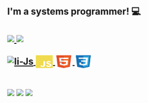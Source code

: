 <h2> I'm a systems programmer! 💻<h2>


<div align="left">
  <a href="https://github.com/LianaAndrade">
  <img heigth="140em" src="https://github-readme-stats.vercel.app/api?username=lianaandrade&show_icons=true&theme=dark&include_all_commits=true&count_private=true"/>
  <img heigth="180em" src="https://github-readme-stats.vercel.app/api/top-langs/?username=lianaandrade&layout=compact&langs_count=7&theme=dark"/>
</div>
<div style="display: inline_block"><br>
  
  <img  align="center" alt="li-Js" height="30" width="40" src="https://cdn.jsdelivr.net/gh/devicons/devicon/icons/react/react-original-wordmark.svg" />     
  <img align="center" alt="li-Js" height="30" width="40" src="https://raw.githubusercontent.com/devicons/devicon/master/icons/javascript/javascript-plain.svg">
  <img align="center" alt="li-HTML" height="30" width="40" src="https://raw.githubusercontent.com/devicons/devicon/master/icons/html5/html5-original.svg">
  <img align="center" alt="li-CSS" height="30" width="40" src="https://raw.githubusercontent.com/devicons/devicon/master/icons/css3/css3-original.svg">
  
  ##
  
<div> 
    <a href = "mailto:lyannah.andrade@gmail.com"><img src="https://img.shields.io/badge/-Gmail-%23333?style=for-the-badge&logo=gmail&logoColor=white" target="_blank"></a>
   <a href="https://www.linkedin.com/in/liana-andrade-042b56208/" target="_blank"><img src="https://img.shields.io/badge/-LinkedIn-%230077B5?style=for-the-badge&logo=linkedin&logoColor=white" target="_blank"></a> 
    <a href="https://www.instagram.com/andradev_lia/" target="_blank"><img src="https://img.shields.io/badge/-Instagram-%23E4405F?style=for-the-badge&logo=instagram&logoColor=white" target="_blank"></a>
  </div>
